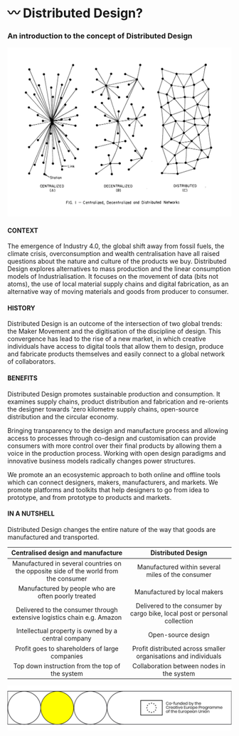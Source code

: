 # 〰 Distributed Design?
### An introduction to the concept of Distributed Design


![Centralized, decentralized and distributed network models by Paul Baran (1964)](<../.gitbook/assets/Screenshot 2021-10-26 12.35.09 PM.png>)

#### CONTEXT

The emergence of Industry 4.0, the global shift away from fossil fuels, the climate crisis, overconsumption and wealth centralisation have all raised questions about the nature and culture of the products we buy. Distributed Design explores alternatives to mass production and the linear consumption models of Industrialisation. It focuses on the movement of data (bits not atoms), the use of local material supply chains and digital fabrication, as an alternative way of moving materials and goods from producer to consumer.&#x20;

#### HISTORY

Distributed Design is an outcome of the intersection of two global trends: the Maker Movement and the digitisation of the discipline of design. This convergence has lead to the rise of a new market, in which creative individuals have access to digital tools that allow them to design, produce and fabricate products themselves and easily connect to a global network of collaborators.&#x20;

#### BENEFITS

Distributed Design promotes sustainable production and consumption. It examines supply chains, product distribution and fabrication and re-orients the designer towards ‘zero kilometre supply chains, open-source distribution and the circular economy.

Bringing transparency to the design and manufacture process and allowing access to processes through co-design and customisation can provide consumers with more control over their final products by allowing them a voice in the production process. Working with open design paradigms and innovative business models radically changes power structures.

We promote an an ecosystemic approach to both online and offline tools which can connect designers, makers, manufacturers, and markets. We promote platforms and toolkits that help designers to go from idea to prototype, and from prototype to products and markets.



#### IN A NUTSHELL

Distributed Design changes the entire nature of the way that goods are manufactured and transported.&#x20;

|                           Centralised design and manufacture                          |                             Distributed Design                             |
| :-----------------------------------------------------------------------------------: | :------------------------------------------------------------------------: |
| Manufactured in several countries on the opposite side of the world from the consumer |              Manufactured within several miles of the consumer             |
|                  Manufactured by people who are often poorly treated                  |                        Manufactured by local makers                        |
|        Delivered to the consumer through extensive logistics chain e.g. Amazon        | Delivered to the consumer by cargo bike, local post or personal collection |
|                  Intellectual property is owned by a central company                  |                             Open-source design                             |
|                     Profit goes to shareholders of large companies                    |       Profit distributed across smaller organisations and individuals      |
|                    Top down instruction from the top of the system                    |                  Collaboration between nodes in the system                 |

![](../.gitbook/assets/gitfooter.png)

####
